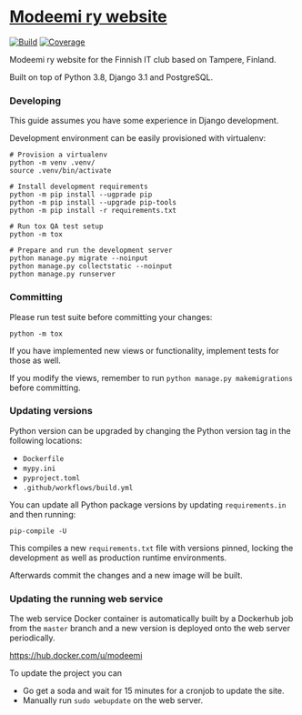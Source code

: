 # [Modeemi ry website](https://www.modeemi.fi)

[![Build](https://github.com/modeemi/website/workflows/Build/badge.svg)](https://github.com/modeemi/website/actions)
[![Coverage](https://codecov.io/gh/modeemi/website/branch/master/graph/badge.svg)](https://codecov.io/gh/imodeemi/website)

Modeemi ry website for the Finnish IT club based on Tampere, Finland.

Built on top of Python 3.8, Django 3.1 and PostgreSQL.

### Developing

This guide assumes you have some experience in Django development.

Development environment can be easily provisioned with virtualenv:

    # Provision a virtualenv
    python -m venv .venv/
    source .venv/bin/activate

    # Install development requirements
    python -m pip install --ugprade pip
    python -m pip install --upgrade pip-tools
    python -m pip install -r requirements.txt

    # Run tox QA test setup
    python -m tox

    # Prepare and run the development server
    python manage.py migrate --noinput
    python manage.py collectstatic --noinput
    python manage.py runserver

### Committing

Please run test suite before committing your changes:

    python -m tox

If you have implemented new views or functionality, implement tests for those as well.

If you modify the views, remember to run `python manage.py makemigrations` before committing.

### Updating versions

Python version can be upgraded by changing the Python version tag in the following locations:

- `Dockerfile`
- `mypy.ini`
- `pyproject.toml`
- `.github/workflows/build.yml`

You can update all Python package versions by updating `requirements.in` and then running:

    pip-compile -U

This compiles a new `requirements.txt` file with versions pinned, locking the development as well as production runtime environments.

Afterwards commit the changes and a new image will be built.

### Updating the running web service

The web service Docker container is automatically built by a Dockerhub job
from the `master` branch and a new version is deployed onto the web server periodically.

https://hub.docker.com/u/modeemi

To update the project you can

- Go get a soda and wait for 15 minutes for a cronjob to update the site.
- Manually run `sudo webupdate` on the web server.
